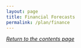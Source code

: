 ```yaml
---
layout: page
title: Financial Forecasts
permalink: /plan/finance
---
```



*[Return to the contents page](https://nicoboyce.github.io/plan/)*
